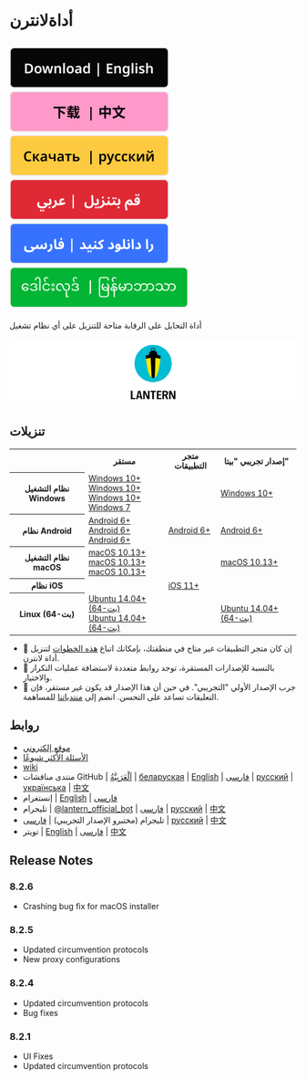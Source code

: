 # أداةلانترن
[![en](https://github.com/getlantern/.github/blob/main/resources/English.svg)](https://github.com/getlantern/.github/blob/main/profile/README.md)
[![zh](https://github.com/getlantern/.github/blob/main/resources/Chinese.svg)](https://github.com/getlantern/.github/blob/main/profile/README.zh.md)
[![ru](https://github.com/getlantern/.github/blob/main/resources/Russian.svg)](https://github.com/getlantern/.github/blob/main/profile/README.ru.md)
[![ar](https://github.com/getlantern/.github/blob/main/resources/Arabic.svg)](https://github.com/getlantern/.github/blob/main/profile/README.ar.md)
[![fa](https://github.com/getlantern/.github/blob/main/resources/Farsi.svg)](https://github.com/getlantern/.github/blob/main/profile/README.fa.md)
[![my](https://github.com/getlantern/.github/blob/main/resources/Burmese.svg)](https://github.com/getlantern/.github/blob/main/profile/README.my.md)
---
أداة التحايل على الرقابة متاحة للتنزيل على أي نظام تشغيل

![cover page](https://github.com/getlantern/.github/blob/main/resources/cover_page.png)

## تنزيلات
<table>
    <tr>
        <th></th>
        <th>مستقر</th>
        <th>متجر التطبيقات</th>
        <th>إصدار تجريبي &#34;بيتا&#34;</th>
    </tr>
    <tr>
        <th>نظام التشغيل Windows </th>
        <td>
            <a href="https://gitlab.com/getlantern/lantern-binaries-mirror/-/raw/master/lantern-installer.exe">Windows 10&#43;</a> <br> 
            <a href="https://github.com/getlantern/lantern-binaries/raw/main/lantern-installer.exe">Windows 10&#43;</a> <br>
            <a href="https://s3.amazonaws.com/lantern/lantern-installer.exe">Windows 10&#43;</a> <br>
            <a href="https://github.com/getlantern/lantern-binaries/raw/main/lantern-installer-win7.exe">Windows 7</a>    
        </td>
        <td></td>
        <td>
            <a href="https://github.com/getlantern/lantern-binaries/raw/main/lantern-installer-preview.exe">Windows 10&#43;</a>
        </td>
    </tr>
    <tr>
        <th>نظام Android</th>
        <td>
            <a href="https://gitlab.com/getlantern/lantern-binaries-mirror/-/raw/master/lantern-installer.apk">Android 6&#43;</a> <br>
            <a href="https://s3.amazonaws.com/lantern/lantern-installer.apk">Android 6&#43;</a> <br>
            <a href="https://github.com/getlantern/lantern-binaries/raw/main/lantern-installer.apk">Android 6&#43;</a>
        </td>
        <td>
            <a href="https://play.google.com/store/apps/details?id=org.getlantern.lantern">Android 6&#43;</a>
        </td>
        <td>
            <a href="https://github.com/getlantern/lantern-binaries/raw/main/lantern-installer-preview.apk">Android 6&#43;</a>
        </td>
    </tr>
    <tr>
        <th>نظام التشغيل macOS</th>
        <td>
            <a href="https://gitlab.com/getlantern/lantern-binaries-mirror/-/raw/master/lantern-installer.dmg">macOS 10.13&#43;</a> <br>
            <a href="https://github.com/getlantern/lantern-binaries/raw/main/lantern-installer.dmg">macOS 10.13&#43;</a> <br>
            <a href="https://s3.amazonaws.com/lantern/lantern-installer.dmg">macOS 10.13&#43;</a>
        </td>
        <td></td>
        <td>
            <a href="https://github.com/getlantern/lantern-binaries/raw/main/lantern-installer-preview.dmg">macOS 10.13&#43;</a>
        </td>
    </tr>
    <tr>
        <th>نظام iOS</th>
        <td></td>
        <td>
            <a href="https://apps.apple.com/app/id1457872372?l">iOS 11&#43;</a>
        </td>
        <td></td>
    </tr>
    <tr>
        <th>Linux (64-بت)</th>
        <td>
            <a href="https://github.com/getlantern/lantern-binaries/raw/main/lantern-installer-64-bit.deb">Ubuntu 14.04&#43; (64-بت)</a> <br>
            <a href="https://s3.amazonaws.com/lantern/lantern-installer-64-bit.deb">Ubuntu 14.04&#43; (64-بت)</a>
        </td>
        <td></td>
        <td>
            <a href="https://github.com/getlantern/lantern-binaries/raw/main/lantern-installer-preview-64-bit.deb">Ubuntu 14.04&#43; (64-بت)</a>
        </td>
    </tr>
</table>

- 📱 إن كان متجر التطبيقات غير متاح في منطقتك، بإمكانك اتباع [هذه الخطوات](https://lantern.io/faq#use-2) لتنزيل أداة لانترن.
- 🔗 بالنسبة للإصدارات المستقرة، توجد روابط متعددة لاستضافة عمليات التكرار والاختيار.
- 🚀 جرب الإصدار الأولي &#34;التجريبي&#34;. في حين أن هذا الإصدار قد يكون غير مستقر، فإن التعليقات تساعد على التحسن. انضم إلى [منتدياتنا](#links) للمساهمة.

## روابط
- [موقع إلكتروني](https://lantern.io)
- [الأسئلة الأكثر شيوعًا](https://lantern.io/faq)
- [wiki](https://github.com/getlantern/guide/wiki)
- منتدى مناقشات GitHub  | [اَلْعَرَبِيَّةُ](https://github.com/getlantern/lantern-forum-uae/discussions) | [беларуская](https://github.com/getlantern/lantern-forum-belarus) | [English](https://github.com/getlantern/lantern-forum-en/discussions) | [فارسی](https://github.com/getlantern/lantern-forum-fa/discussions) | [русский](https://github.com/getlantern/lantern-forum-ru/discussions) | [українська](https://github.com/getlantern/lantern-forum-ukraine/discussions) | [中文](https://github.com/getlantern/lantern-forum-cn/discussions)
- إنستغرام | [English](https://www.instagram.com/getlantern/) | [فارسی](https://www.instagram.com/getlantern_fa/)
- تليجرام | [@lantern_official_bot](https://t.me/lantern_official_bot) | [فارسی](https://t.me/LanternFarsi) | [русский](https://t.me/lantern_russia) | [中文](https://t.me/lantern_china)
- تليجرام (مختبرو الإصدار التجريبي) | [فارسی](https://t.me/lanternbetaIR) | [русский](https://t.me/&#43;pLVA7H6MU_Y2N2Vi) | [中文](https://t.me/&#43;n3SfwL0Ho7w1ODgz)
- تويتر | [English](https://twitter.com/getlantern) | [فارسی](https://twitter.com/getlantern_fa) | [中文](https://twitter.com/getlantern_CN)

## Release Notes
### 8.2.6
- Crashing bug fix for macOS installer
### 8.2.5
- Updated circumvention protocols
- New proxy configurations
### 8.2.4
- Updated circumvention protocols
- Bug fixes
### 8.2.1
- UI Fixes
- Updated circumvention protocols

